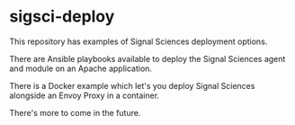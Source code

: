 # sigsci-deploy
This repository has examples of Signal Sciences deployment options.

There are Ansible playbooks available to deploy the Signal Sciences agent and module on an Apache application.

There is a Docker example which let's you deploy Signal Sciences alongside an Envoy Proxy in a container.

There's more to come in the future.
